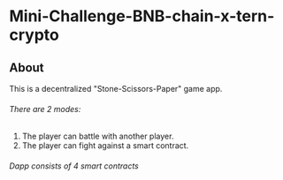 # Mini-Challenge-BNB-chain-x-tern-crypto

## About
This is a decentralized "Stone-Scissors-Paper" game app. 
###### There are 2 modes:
1) The player can battle with another player.
2) The player can fight against a smart contract.

###### Dapp consists of 4 smart contracts
